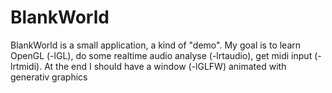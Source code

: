 # BlankWorld

BlankWorld is a small application, a kind of "demo".
My goal is to learn OpenGL (-lGL), do some realtime audio analyse (-lrtaudio), get midi input (-lrtmidi).
At the end I should have a window (-lGLFW) animated with generativ graphics
